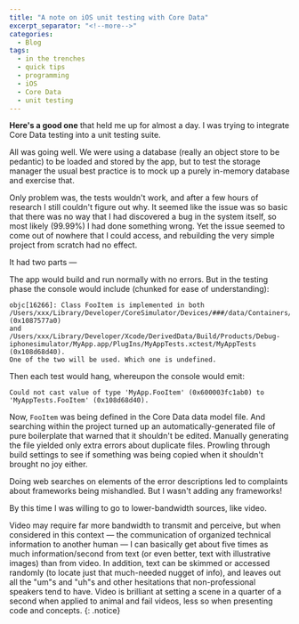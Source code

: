 ```yaml
---
title: "A note on iOS unit testing with Core Data"
excerpt_separator: "<!--more-->"
categories:
  - Blog
tags:
  - in the trenches
  - quick tips
  - programming
  - iOS
  - Core Data
  - unit testing
---
```


**Here's a good one** that held me up for almost a day.  I was trying to integrate Core Data testing into a unit testing suite.  

All was going well.  We were using a database (really an object store to be pedantic) to be loaded and stored by the app, but to test the storage manager the usual best practice is to mock up a purely in-memory database and exercise that.

Only problem was, the tests wouldn't work, and after a few hours of research I still couldn't figure out why.  It seemed like the issue was so basic that there was no way that I had discovered a bug in the system itself, so most likely (99.99%) I had done something wrong. Yet the issue seemed to come out of nowhere that I could access, and rebuilding the very simple project from scratch had no effect.

<!--more-->

It had two parts —

The app would build and run normally with no errors. But in the testing phase the console would include (chunked for ease of understanding):

```
objc[16266]: Class FooItem is implemented in both 
/Users/xxx/Library/Developer/CoreSimulator/Devices/###/data/Containers/Bundle/Application/###/MyApp.app/MyApp (0x1087577a0) 
and 
/Users/xxx/Library/Developer/Xcode/DerivedData/Build/Products/Debug-iphonesimulator/MyApp.app/PlugIns/MyAppTests.xctest/MyAppTests (0x108d68d40). 
One of the two will be used. Which one is undefined.
```

Then each test would hang, whereupon the console would emit:
```
Could not cast value of type 'MyApp.FooItem' (0x600003fc1ab0) to 'MyAppTests.FooItem' (0x108d68d40).
```

Now, `FooItem` was being defined in the Core Data data model file. And searching within the project turned up an automatically-generated file of pure boilerplate that warned that it shouldn't be edited. Manually generating the file yielded only extra errors about duplicate files. Prowling through build settings to see if something was being copied when it shouldn't brought no joy either.

Doing web searches on elements of the error descriptions led to complaints about frameworks being mishandled.  But I wasn't adding any frameworks!

By this time I was willing to go to lower-bandwidth sources, like video. 

Video may require far more bandwidth to transmit and perceive, but when considered in this context — the communication of organized technical information to another human — I can basically get about five times as much information/second from text (or even better, text with illustrative images) than from video. In addition, text can be skimmed or accessed randomly (to locate just that much-needed nugget of info), and leaves out all the "um"s and "uh"s and other hesitations that non-professional speakers tend to have. Video is brilliant at setting a scene in a quarter of a second when applied to animal and fail videos, less so when presenting code and concepts.
{: .notice}

